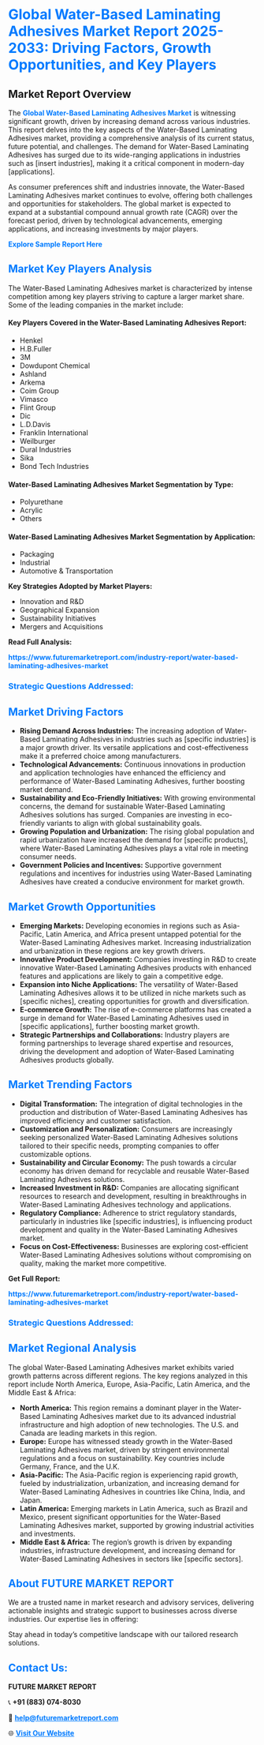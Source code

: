 <h1 style="color: #007BFF;">Global Water-Based Laminating Adhesives Market Report 2025-2033: Driving Factors, Growth Opportunities, and Key Players</h1>

<section id="overview">
<h2>Market Report Overview</h2>
<p>The <a href="https://www.futuremarketreport.com/industry-report/water-based-laminating-adhesives-market" style="color: #007BFF; text-decoration: none;"><strong>Global Water-Based Laminating Adhesives Market</strong></a> is witnessing significant growth, driven by increasing demand across various industries. This report delves into the key aspects of the Water-Based Laminating Adhesives market, providing a comprehensive analysis of its current status, future potential, and challenges. The demand for Water-Based Laminating Adhesives has surged due to its wide-ranging applications in industries such as [insert industries], making it a critical component in modern-day [applications].</p>
<p>As consumer preferences shift and industries innovate, the Water-Based Laminating Adhesives market continues to evolve, offering both challenges and opportunities for stakeholders. The global market is expected to expand at a substantial compound annual growth rate (CAGR) over the forecast period, driven by technological advancements, emerging applications, and increasing investments by major players.</p>
</section>

<section id="overview">
<p><a href="https://www.futuremarketreport.com/request-sample/reportId=30376" style="color: #007BFF; text-decoration: none;"><strong>Explore Sample Report Here</strong></a></p>
</section>

<section id="key-players">
<h2 style="color: #007BFF;">Market Key Players Analysis</h2>
<p>The Water-Based Laminating Adhesives market is characterized by intense competition among key players striving to capture a larger market share. Some of the leading companies in the market include:</p>
<h4>Key Players Covered in the Water-Based Laminating Adhesives Report:</h4>
<ul><li>Henkel</li><li>H.B.Fuller</li><li>3M</li><li>Dowdupont Chemical</li><li>Ashland</li><li>Arkema</li><li>Coim Group</li><li>Vimasco</li><li>Flint Group</li><li>Dic</li><li>L.D.Davis</li><li>Franklin International</li><li>Weilburger</li><li>Dural Industries</li><li>Sika</li><li>Bond Tech Industries</li></ul>
<h4>Water-Based Laminating Adhesives Market Segmentation by Type:</h4>
<ul><li>Polyurethane</li><li>Acrylic</li><li>Others</li></ul>

<h4>Water-Based Laminating Adhesives Market Segmentation by Application:</h4>
<ul><li>Packaging</li><li>Industrial</li><li>Automotive &amp; Transportation</li></ul>
<p><strong>Key Strategies Adopted by Market Players:</strong></p>
<ul>
<li>Innovation and R&D</li>
<li>Geographical Expansion</li>
<li>Sustainability Initiatives</li>
<li>Mergers and Acquisitions</li>
</ul>
</section>

<section>
<p><strong>Read Full Analysis: </strong></p><a href="https://www.futuremarketreport.com/industry-report/water-based-laminating-adhesives-market" style="color: #007BFF; text-decoration: none;"><strong>https://www.futuremarketreport.com/industry-report/water-based-laminating-adhesives-market</strong></a>
<h3 style="color: #007BFF;">Strategic Questions Addressed:</h3>
</section>

<section id="driving-factors">
<h2 style="color: #007BFF;">Market Driving Factors</h2>
<ul>
<li><strong>Rising Demand Across Industries:</strong> The increasing adoption of Water-Based Laminating Adhesives in industries such as [specific industries] is a major growth driver. Its versatile applications and cost-effectiveness make it a preferred choice among manufacturers.</li>
<li><strong>Technological Advancements:</strong> Continuous innovations in production and application technologies have enhanced the efficiency and performance of Water-Based Laminating Adhesives, further boosting market demand.</li>
<li><strong>Sustainability and Eco-Friendly Initiatives:</strong> With growing environmental concerns, the demand for sustainable Water-Based Laminating Adhesives solutions has surged. Companies are investing in eco-friendly variants to align with global sustainability goals.</li>
<li><strong>Growing Population and Urbanization:</strong> The rising global population and rapid urbanization have increased the demand for [specific products], where Water-Based Laminating Adhesives plays a vital role in meeting consumer needs.</li>
<li><strong>Government Policies and Incentives:</strong> Supportive government regulations and incentives for industries using Water-Based Laminating Adhesives have created a conducive environment for market growth.</li>
</ul>
</section>

<section id="growth-opportunities">
<h2 style="color: #007BFF;">Market Growth Opportunities</h2>
<ul>
<li><strong>Emerging Markets:</strong> Developing economies in regions such as Asia-Pacific, Latin America, and Africa present untapped potential for the Water-Based Laminating Adhesives market. Increasing industrialization and urbanization in these regions are key growth drivers.</li>
<li><strong>Innovative Product Development:</strong> Companies investing in R&D to create innovative Water-Based Laminating Adhesives products with enhanced features and applications are likely to gain a competitive edge.</li>
<li><strong>Expansion into Niche Applications:</strong> The versatility of Water-Based Laminating Adhesives allows it to be utilized in niche markets such as [specific niches], creating opportunities for growth and diversification.</li>
<li><strong>E-commerce Growth:</strong> The rise of e-commerce platforms has created a surge in demand for Water-Based Laminating Adhesives used in [specific applications], further boosting market growth.</li>
<li><strong>Strategic Partnerships and Collaborations:</strong> Industry players are forming partnerships to leverage shared expertise and resources, driving the development and adoption of Water-Based Laminating Adhesives products globally.</li>
</ul>
</section>

<section id="trending-factors">
<h2 style="color: #007BFF;">Market Trending Factors</h2>
<ul>
<li><strong>Digital Transformation:</strong> The integration of digital technologies in the production and distribution of Water-Based Laminating Adhesives has improved efficiency and customer satisfaction.</li>
<li><strong>Customization and Personalization:</strong> Consumers are increasingly seeking personalized Water-Based Laminating Adhesives solutions tailored to their specific needs, prompting companies to offer customizable options.</li>
<li><strong>Sustainability and Circular Economy:</strong> The push towards a circular economy has driven demand for recyclable and reusable Water-Based Laminating Adhesives solutions.</li>
<li><strong>Increased Investment in R&D:</strong> Companies are allocating significant resources to research and development, resulting in breakthroughs in Water-Based Laminating Adhesives technology and applications.</li>
<li><strong>Regulatory Compliance:</strong> Adherence to strict regulatory standards, particularly in industries like [specific industries], is influencing product development and quality in the Water-Based Laminating Adhesives market.</li>
<li><strong>Focus on Cost-Effectiveness:</strong> Businesses are exploring cost-efficient Water-Based Laminating Adhesives solutions without compromising on quality, making the market more competitive.</li>
</ul>
</section>

<section>
<p><strong>Get Full Report: </strong></p><a href="https://www.futuremarketreport.com/industry-report/water-based-laminating-adhesives-market" style="color: #007BFF; text-decoration: none;"><strong>https://www.futuremarketreport.com/industry-report/water-based-laminating-adhesives-market</strong></a>
<h3 style="color: #007BFF;">Strategic Questions Addressed:</h3>
</section>


<section id="regional-analysis">
<h2 style="color: #007BFF;">Market Regional Analysis</h2>
<p>The global Water-Based Laminating Adhesives market exhibits varied growth patterns across different regions. The key regions analyzed in this report include North America, Europe, Asia-Pacific, Latin America, and the Middle East & Africa:</p>
<ul>
<li><strong>North America:</strong> This region remains a dominant player in the Water-Based Laminating Adhesives market due to its advanced industrial infrastructure and high adoption of new technologies. The U.S. and Canada are leading markets in this region.</li>
<li><strong>Europe:</strong> Europe has witnessed steady growth in the Water-Based Laminating Adhesives market, driven by stringent environmental regulations and a focus on sustainability. Key countries include Germany, France, and the U.K.</li>
<li><strong>Asia-Pacific:</strong> The Asia-Pacific region is experiencing rapid growth, fueled by industrialization, urbanization, and increasing demand for Water-Based Laminating Adhesives in countries like China, India, and Japan.</li>
<li><strong>Latin America:</strong> Emerging markets in Latin America, such as Brazil and Mexico, present significant opportunities for the Water-Based Laminating Adhesives market, supported by growing industrial activities and investments.</li>
<li><strong>Middle East & Africa:</strong> The region’s growth is driven by expanding industries, infrastructure development, and increasing demand for Water-Based Laminating Adhesives in sectors like [specific sectors].</li>
</ul>
</section>

<footer>
<h2 style="color: #007BFF;">About FUTURE MARKET REPORT</h2>
<p>We are a trusted name in market research and advisory services, delivering actionable insights and strategic support to businesses across diverse industries. Our expertise lies in offering:</p>

<p>Stay ahead in today’s competitive landscape with our tailored research solutions.</p>

<h2 style="color: #007BFF;">Contact Us:</h2>
<p><strong>FUTURE MARKET REPORT</strong></p>
<p>📞 <strong>+91 (883) 074-8030</strong></p>
<p>📧 <strong><a href="mailto:help@futuremarketreport.com" style="color: #007BFF;">help@futuremarketreport.com</a></strong></p>
<p>🌐 <strong><a href="https://www.futuremarketreport.com/" style="color: #007BFF;">Visit Our Website</a></strong></p>
</footer>